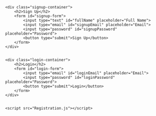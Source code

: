 <!DOCTYPE html>
<html>
<head>
    <title>Join Market</title>
    <link rel="stylesheet" href="Registrationstyle.css">
</head>
<style type="text/css">



body {
            font-family: Arial, sans-serif;
            background-color: #f2f2f2;
            text-align: center;
        }

        .login-container {
            display: inline-block;
            margin: 20px;
            padding: 20px;
            background-color: #ffffff;
            border: 1px solid #ccc;
            border-radius: 5px;
            box-shadow: 0 0 10px rgba(0, 0, 0, 0.1);
        }
        .signup-container {
            display: inline-block;
            margin: 20px;
            padding: 20px;
            background-color: #ffffff;
            border: 1px solid #ccc;
            border-radius: 5px;
            box-shadow: 0 0 10px rgba(0, 0, 0, 0.1);
        }


        h2 {
            margin-bottom: 20px;
        }

        input[type="text"],
        input[type="email"],
        input[type="password"] {
            width: 90%;
            padding: 10px;
            margin-bottom: 10px;
            border: 1px solid #ccc;
            border-radius: 5px;
        }

        button {
            background-color: #007bff;
            color: #fff;
            border: none;
            border-radius: 5px;
            padding: 10px 20px;
            cursor: pointer;
        }

        button:hover {
            background-color: #0056b3;
        }


</style>


<body>
    
    <div class="signup-container">
        <h2>Sign Up</h2>
        <form id="signup-form">
            <input type="text" id="fullName" placeholder="Full Name">
            <input type="email" id="signupEmail" placeholder="Email">
            <input type="password" id="signupPassword" placeholder="Password">
            <button type="submit">Sign Up</button>
        </form>
    </div>
    
    
    <div class="login-container">
        <h2>Login</h2>
        <form id="login-form">
            <input type="email" id="loginEmail" placeholder="Email">
            <input type="password" id="loginPassword" placeholder="Password">
            <button type="submit">Login</button>
        </form>
    </div>


    <script src="Registration.js"></script>
    
    
    
</body>
</html>

<script type="text/javascript">


const loginForm = document.getElementById("login-form");
            const signupForm = document.getElementById("signup-form");

            const isLoggedIn = localStorage.getItem("isLoggedIn");
            const userName = localStorage.getItem("USERNAME");

            if (isLoggedIn === "true" && userName) {
            
                window.location.href = "../welcome.html";
            } 
            signupForm.addEventListener("submit", function (e) {
                e.preventDefault();

             
                const fullName = document.getElementById("fullName").value;
                const signupEmail = document.getElementById("signupEmail").value;
                const signupPassword = document.getElementById("signupPassword").value;

            
                localStorage.setItem("USERNAME", fullName);
                localStorage.setItem("USER_EMAIL", signupEmail);
                localStorage.setItem("USER_PASSWORD", signupPassword);


                if (fullName !== '' && signupEmail !== '' && signupPassword !== '') {
                    alert("Registration successful. You can now login.");
                }
            });
          
            
   loginForm.addEventListener("submit", function (e) {
                e.preventDefault();

           
                const loginEmail = document.getElementById("loginEmail").value;
                const loginPassword = document.getElementById("loginPassword").value;

          
                const storedEmail = localStorage.getItem("USER_EMAIL");
                const storedPassword = localStorage.getItem("USER_PASSWORD");

                if (loginEmail === storedEmail && loginPassword === storedPassword && loginEmail !== '' && loginPassword !== '') {
                    //
                    alert("Login successful!");
        
localStorage.setItem("isLoggedIn", "true");

window.location.href = '../welcome.html';
                } else {
                    alert("Invalid credentials, no matched account found. Please try again.");
                }
            });



</script>
